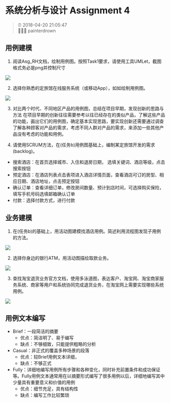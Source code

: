 # 系统分析与设计 Assignment 4

> ⏰ 2018-04-20 21:05:47<br/>
> 👨🏻‍💻 painterdrown

## 用例建模

1. 阅读Asg_RH文档，绘制用例图。按照Task1要求，请使用工具UMLet，截图格式务必是png并控制尺寸

![](images/1a.png)

2. 选择你熟悉的定旅馆在线服务系统（或移动App），如如绘制用例图。

![](images/1b.png)

3. 对比两个时代、不同地区产品的用例图，总结在项目早期，发现创新的思路与方法 在项目早期的创新往往需要参考以往已经存在的类似产品，了解这些产品的功能，画出它们的用例图，确定基本实现思路，要实现创新还需要通过调查了解各种顾客对产品的需求，考虑不同人群对产品的需求，来添加一些其他产品没有考虑的功能和用例。

4. 请使用SCRUM方法，在(任务b)用例图基础上，编制某定旅馆开发的需求(backlog)。

+ 搜索酒店：在首页选择城市、入住和退房日期， 选填关键词、酒店等级，点击搜索按钮
+ 预定酒店：在酒店列表点击表项进入酒店详情页面，查看酒店可订的房型、相应日期、酒店地址，点击预定按钮
+ 确认订单：查看详细订单，修改房间数量、预计到店时间，可选择购买保险，填写手机号码选填邮箱确认订单
+ 付款：选择付款方式，进行付款

## 业务建模

1. 在(任务b)的基础上，用活动图建模找酒店用例。简述利用流程图发现子用例的方法。

![](images/2a.png)

2. 选择你身边的银行ATM，用活动图描绘取款业务。

![](images/2b.png)

3. 查找淘宝退货业务官方文档，使用多泳道图，表达客户、淘宝网、淘宝商家服务系统、商家等用户和系统协同完成退货业务，在淘宝网上需要实现哪些系统用例。

![](images/2c.png)

## 用例文本编写

+ Brief：一段简洁的摘要
  + 优点：简洁明了、易于编写
  + 缺点：不够细致，只能提供粗略的分析
+ Casual：非正式的覆盖多种场景的段落
  + 优点：较Brief用例文本详细，
  + 缺点：不够正式
+ Fully：详细地编写用例所有步骤和各种变化，同时补充前置条件和成功保证等。Fully用例文本通常用在以摘要形式编写了很多用例以后，详细地编写其中少量具有重要意义和价值的用例
  + 优点：细节充足，具有结构性
  + 缺点：编写工作比较繁琐
